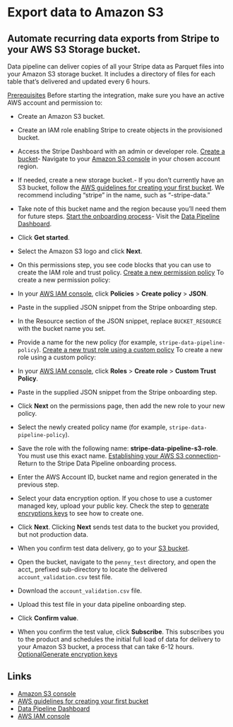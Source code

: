 # Export data to Amazon S3

## Automate recurring data exports from Stripe to your AWS S3 Storage bucket.

Data pipeline can deliver copies of all your Stripe data as Parquet files into
your Amazon S3 storage bucket. It includes a directory of files for each table
that’s delivered and updated every 6 hours.

[Prerequisites](https://docs.stripe.com/stripe-data/access-data-in-warehouse/cloud-storage/aws-s3-storage#prerequisites)
Before starting the integration, make sure you have an active AWS account and
permission to:

- Create an Amazon S3 bucket.
- Create an IAM role enabling Stripe to create objects in the provisioned
bucket.
- Access the Stripe Dashboard with an admin or developer role.
[Create a
bucket](https://docs.stripe.com/stripe-data/access-data-in-warehouse/cloud-storage/aws-s3-storage#create-bucket)-
Navigate to your [Amazon S3 console](https://s3.console.aws.amazon.com/) in your
chosen account region.
- If needed, create a new storage bucket.- If you don’t currently have an S3
bucket, follow the [AWS guidelines for creating your first
bucket](https://docs.aws.amazon.com/AmazonS3/latest/userguide/creating-bucket.html).
We recommend including “stripe” in the name, such as “<name>-stripe-data.”
- Take note of this bucket name and the region because you’ll need them for
future steps.
[Start the onboarding
process](https://docs.stripe.com/stripe-data/access-data-in-warehouse/cloud-storage/aws-s3-storage#start-onboarding)-
Visit the [Data Pipeline
Dashboard](https://dashboard.stripe.com/settings/stripe-data-pipeline).
- Click **Get started**.
- Select the Amazon S3 logo and click **Next**.
- On this permissions step, you see code blocks that you can use to create the
IAM role and trust policy.
[Create a new permission
policy](https://docs.stripe.com/stripe-data/access-data-in-warehouse/cloud-storage/aws-s3-storage#create-permission-polcy)
To create a new permission policy:

- In your [AWS IAM console](https://console.aws.amazon.com/iam/), click
**Policies** > **Create policy** > **JSON**.
- Paste in the supplied JSON snippet from the Stripe onboarding step.
- In the Resource section of the JSON snippet, replace `BUCKET_RESOURCE` with
the bucket name you set.
- Provide a name for the new policy (for example,
`stripe-data-pipeline-policy`).
[Create a new trust role using a custom
policy](https://docs.stripe.com/stripe-data/access-data-in-warehouse/cloud-storage/aws-s3-storage#create-trust-role)
To create a new role using a custom policy:

- In your [AWS IAM console](https://console.aws.amazon.com/iam/), click
**Roles** > **Create role** > **Custom Trust Policy**.
- Paste in the supplied JSON snippet from the Stripe onboarding step.
- Click **Next** on the permissions page, then add the new role to your new
policy.
- Select the newly created policy name (for example,
`stripe-data-pipeline-policy`).
- Save the role with the following name: **stripe-data-pipeline-s3-role**. You
must use this exact name.
[Establishing your AWS S3
connection](https://docs.stripe.com/stripe-data/access-data-in-warehouse/cloud-storage/aws-s3-storage#establish-connection)-
Return to the Stripe Data Pipeline onboarding process.
- Enter the AWS Account ID, bucket name and region generated in the previous
step.
- Select your data encryption option. If you chose to use a customer managed
key, upload your public key. Check the step to [generate encryptions
keys](https://docs.stripe.com/stripe-data/access-data-in-warehouse/cloud-storage/aws-s3-storage#generate-encryption-keys)
to see how to create one.
- Click **Next**. Clicking **Next** sends test data to the bucket you provided,
but not production data.
- When you confirm test data delivery, go to your [S3
bucket](https://s3.console.aws.amazon.com/).
- Open the bucket, navigate to the `penny_test` directory, and open the acct_
prefixed sub-directory to locate the delivered `account_validation.csv` test
file.
- Download the `account_validation.csv` file.
- Upload this test file in your data pipeline onboarding step.
- Click **Confirm value**.
- When you confirm the test value, click **Subscribe**. This subscribes you to
the product and schedules the initial full load of data for delivery to your
Amazon S3 bucket, a process that can take 6-12 hours.
[OptionalGenerate encryption
keys](https://docs.stripe.com/stripe-data/access-data-in-warehouse/cloud-storage/aws-s3-storage#generate-encryption-keys)

## Links

- [Amazon S3 console](https://s3.console.aws.amazon.com/)
- [AWS guidelines for creating your first
bucket](https://docs.aws.amazon.com/AmazonS3/latest/userguide/creating-bucket.html)
- [Data Pipeline
Dashboard](https://dashboard.stripe.com/settings/stripe-data-pipeline)
- [AWS IAM console](https://console.aws.amazon.com/iam/)